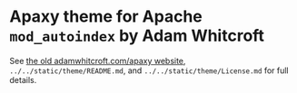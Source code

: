 Apaxy theme for Apache `mod_autoindex` by Adam Whitcroft
========================================================

See [the old adamwhitcroft.com/apaxy website][1], `../../static/theme/README.md`,
and `../../static/theme/License.md` for full details.

[1]: https://web.archive.org/web/20170827153848/http://adamwhitcroft.com/apaxy/

